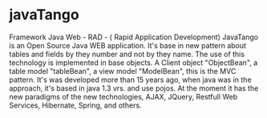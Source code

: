 # javaTango
Framework Java Web - RAD - ( Rapid Application Development)
JavaTango is an Open Source Java WEB application. It's base in new pattern about tables and fields by they number and not by they name.
The use of this technology is implemented in base objects. A Client object "ObjectBean", a table model "tableBean", a view model 
"ModelBean", this is the MVC pattern.
It's was developed more than 15 years ago, when java was in the approach, it's based in java 1.3 vrs. and use pojos.
At the moment it has the new paradigms of the new technologies, AJAX, JQuery, Restfull Web Services, Hibernate, Spring, and others.



